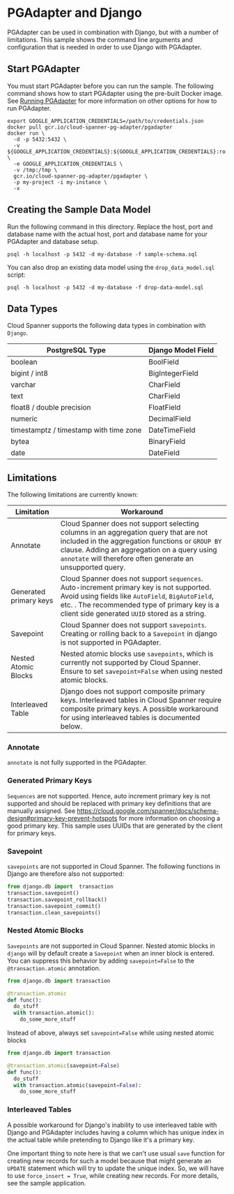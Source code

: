 # PGAdapter and Django

PGAdapter can be used in combination with Django, but with a number of limitations. This sample
shows the command line arguments and configuration that is needed in order to use Django with
PGAdapter.

## Start PGAdapter
You must start PGAdapter before you can run the sample. The following command shows how to start PGAdapter using the
pre-built Docker image. See [Running PGAdapter](../../../README.md#usage) for more information on other options for how
to run PGAdapter.

```shell
export GOOGLE_APPLICATION_CREDENTIALS=/path/to/credentials.json
docker pull gcr.io/cloud-spanner-pg-adapter/pgadapter
docker run \
  -d -p 5432:5432 \
  -v ${GOOGLE_APPLICATION_CREDENTIALS}:${GOOGLE_APPLICATION_CREDENTIALS}:ro \
  -e GOOGLE_APPLICATION_CREDENTIALS \
  -v /tmp:/tmp \
  gcr.io/cloud-spanner-pg-adapter/pgadapter \
  -p my-project -i my-instance \
  -x
```

## Creating the Sample Data Model
Run the following command in this directory. Replace the host, port and database name with the actual host, port and
database name for your PGAdapter and database setup.

```shell
psql -h localhost -p 5432 -d my-database -f sample-schema.sql
```

You can also drop an existing data model using the `drop_data_model.sql` script:

```shell
psql -h localhost -p 5432 -d my-database -f drop-data-model.sql
```

## Data Types
Cloud Spanner supports the following data types in combination with `Django`.

| PostgreSQL Type                        | Django Model Field |
|----------------------------------------|--------------------|
| boolean                                | BoolField          |
| bigint / int8                          | BigIntegerField    |
| varchar                                | CharField          |
| text                                   | CharField          |
| float8 / double precision              | FloatField         |
| numeric                                | DecimalField       |
| timestamptz / timestamp with time zone | DateTimeField      |
| bytea                                  | BinaryField        |
| date                                   | DateField          |

## Limitations
The following limitations are currently known:

| Limitation             | Workaround                                                                                                                                                                                                                                                                                          |
|------------------------|-----------------------------------------------------------------------------------------------------------------------------------------------------------------------------------------------------------------------------------------------------------------------------------------------------|
| Annotate               | Cloud Spanner does not support selecting columns in an aggregation query that are not included in the aggregation functions or `GROUP BY` clause. Adding an aggregation on a query using `annotate` will therefore often generate an unsupported query.                                                                |
| Generated primary keys | Cloud Spanner does not support `sequences`. Auto-increment primary key is not supported. Avoid using fields like `AutoField`, `BigAutoField`, etc. . The recommended type of primary key is a client side generated `UUID` stored as a string.                                                      |
| Savepoint              | Cloud Spanner does not support `savepoints`. Creating or rolling back to a `Savepoint` in django is not supported in PGAdapter.                                                                                                                                                              |
| Nested Atomic Blocks   | Nested atomic blocks use `savepoints`, which is currently not supported by Cloud Spanner. Ensure to set `savepoint=False` when using nested atomic blocks.                                                                                                      |
| Interleaved Table      | Django does not support composite primary keys. Interleaved tables in Cloud Spanner require composite primary keys. A possible workaround for using interleaved tables is documented below. |


### Annotate
`annotate` is not fully supported in the PGAdapter.


### Generated Primary Keys
`Sequences` are not supported. Hence, auto increment primary key is not supported and should be replaced with primary key definitions that
are manually assigned. See https://cloud.google.com/spanner/docs/schema-design#primary-key-prevent-hotspots
for more information on choosing a good primary key. This sample uses UUIDs that are generated by the client for primary
keys.

### Savepoint
`savepoints` are not supported in Cloud Spanner. The following functions in Django are therefore also not supported:

```python
from django.db import  transaction
transaction.savepoint()
transaction.savepoint_rollback()
transaction.savepoint_commit()
transaction.clean_savepoints()
```

### Nested Atomic Blocks
`Savepoints` are not supported in Cloud Spanner. Nested atomic blocks in `django` will by default create a
`Savepoint` when an inner block is entered. You can suppress this behavior by adding `savepoint=False` to
the `@transaction.atomic` annotation.
```python
from django.db import transaction

@transaction.atomic
def func():
  do_stuff
  with transaction.atomic():
    do_some_more_stuff
```

Instead of above, always set `savepoint=False` while using nested atomic blocks
```python
from django.db import transaction

@transaction.atomic(savepoint=False)
def func():
  do_stuff
  with transaction.atomic(savepoint=False):
    do_some_more_stuff
```

### Interleaved Tables
A possible workaround for Django's inability to use interleaved table with Django and PGAdapter includes 
having a column which has unique index in the actual table while pretending to Django like it's a primary key. 

One important thing to note here is that we can't use usual `save` function for creating new records for such a model 
because that might generate an `UPDATE` statement which will try to update the unique index. 
So, we will have to use `force_insert = True`, while creating new records. For more details, see the sample application.